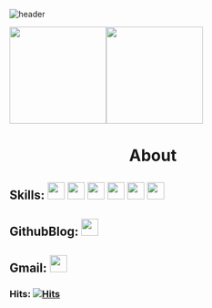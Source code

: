![header](https://capsule-render.vercel.app/api?type=waving&color=9370DB&height=234&section=header&text=Skytin1004%20&fontSize=90)

<p>
  <img height="170em" src="https://github-readme-stats.vercel.app/api?username=skytin1004&show_icons=true&include_all_commits=true&bg_color=30,e96443,904e95&title_color=fff&text_color=fff"><img height="170em" src="https://github-readme-stats.vercel.app/api/top-langs/?username=skytin1004&layout=compact&bg_color=30,e96443,904e95&title_color=fff&text_color=fff">
</p>

<h1 align="center">About</h1>

 ## Skills: <img  height="30em" src="https://img.shields.io/badge/Python-3776AB?style=flat&logo=Python&logoColor=white"/>  <img height="30em" src="https://img.shields.io/badge/Django-092E20?style=flat&logo=Django&logoColor=white"/> <img height="30em" src="https://img.shields.io/badge/MySQL-4479A1?style=flat&logo=MySQL&logoColor=white"/> <img height="30em" src="https://img.shields.io/badge/Oracle-F80000?style=flat&logo=Oracle&logoColor=white"/> <img height="30em" src="https://img.shields.io/badge/MariaDB-003545?style=flat&logo=MariaDB&logoColor=white"/> <img height="30em" src="https://img.shields.io/badge/C++-00599C?style=flat&logo=C++&logoColor=white"/>

## GithubBlog: <a href="https://skytin1004.github.io/" target="_blank"><img height="30em" src="https://img.shields.io/badge/Skytin1004 Engineering Blog-D0A9F5?style=flat-square&logo=GitHub&logoColor=white&link=https://skyytin1004.github.io/"/></a> 

## Gmail: <a href="mailto:skytin1004@gmail.com"><img height="30em" src="https://img.shields.io/badge/Gmail-F08080?style=flat-square&logo=Gmail&logoColor=white&link=mailto:skytin1004@gmail.com"/></a></p>

### Hits: [![Hits](https://hits.seeyoufarm.com/api/count/incr/badge.svg?url=https%3A%2F%2Fgithub.com%2Fskytin1004&count_bg=%239370DB&title_bg=%239370DB&icon=soundcloud.svg&icon_color=%23FFFFFF&title=hits&edge_flat=false)](https://hits.seeyoufarm.com)
